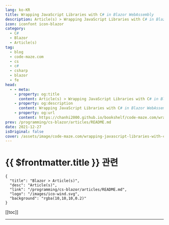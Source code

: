 ```yaml
---
lang: ko-KR
title: Wrapping JavaScript Libraries with C# in Blazor WebAssembly
description: Article(s) > Wrapping JavaScript Libraries with C# in Blazor WebAssembly
icon: iconfont icon-blazor
category: 
  - C#
  - Blazor
  - Article(s)
tag: 
  - blog
  - code-maze.com
  - cs
  - c#
  - csharp
  - blazor
  - fe
head:  
  - - meta:
    - property: og:title
      content: Article(s) > Wrapping JavaScript Libraries with C# in Blazor WebAssembly
    - property: og:description
      content: Wrapping JavaScript Libraries with C# in Blazor WebAssembly
    - property: og:url
      content: https://chanhi2000.github.io/bookshelf/code-maze.com/wrapping-javascript-libraries-with-csharp-in-blazor-webassembly.html
prev: /programming/cs-blazor/articles/README.md
date: 2021-12-27
isOriginal: false
cover: /assets/image/code-maze.com/wrapping-javascript-libraries-with-csharp-in-blazor-webassembly/banner.png
---
```


# {{ $frontmatter.title }} 관련

```component VPCard
{
  "title": "Blazor > Article(s)",
  "desc": "Article(s)",
  "link": "/programming/cs-blazor/articles/README.md",
  "logo": "/images/ico-wind.svg",
  "background": "rgba(10,10,10,0.2)"
}
```

[[toc]]

---

<SiteInfo
  name="Wrapping JavaScript Libraries with C# in Blazor WebAssembly"
  desc="In this article, we are going to learn about Wrapping JavaScript Libraries with C#. We'll show you how to do that by wrapping the Toastr lib."
  url="https://code-maze.com/wrapping-javascript-libraries-with-csharp-in-blazor-webassembly/"
  logo="/assets/image/code-maze.com/favicon.png"
  preview="/assets/image/code-maze.com/wrapping-javascript-libraries-with-csharp-in-blazor-webassembly/banner.png"/>

<!-- TODO: 작성 -->
